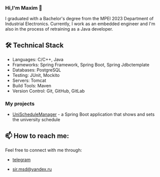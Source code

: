 ### Hi,I'm Maxim 👋
I graduated with a Bachelor's degree from the MPEI 2023 Department of Industrial Electronics. Currently, I work as an embedded engineer and I'm also in the process of retraining as a Java developer.

## 🛠 Technical Stack
* Languages: C/C++, Java
* Frameworks: Spring Framework, Spring Boot, Spring Jdbctemplate
* Databases: PostgreSQL
* Testing: JUnit, Mockito
* Servers: Tomcat
* Build Tools: Maven
* Version Control: Git, GitHub, GitLab

### My projects
* [UniScheduleManager](https://github.com/msd921/UniScheduleManager) - a Spring Boot application that shows and sets the university schedule

## 📫 How to reach me:
Feel free to connect with me through:
*  <p telegram ><a href="https://t.me/msdmaks1"</a>telegram</p>
*  <p mail ><a href="mailto:sir.msd@yandex.ru"</a>sir.msd@yandex.ru</p>

<!--
**msd921/msd921** is a ✨ _special_ ✨ repository because its `README.md` (this file) appears on your GitHub profile.

Here are some ideas to get you started:

- 🔭 I’m currently working on ...
- 🌱 I’m currently learning ...
- 👯 I’m looking to collaborate on ...
- 🤔 I’m looking for help with ...
- 💬 Ask me about ...
- 📫 How to reach me: ...
- 😄 Pronouns: ...
- ⚡ Fun fact: ...
-->
